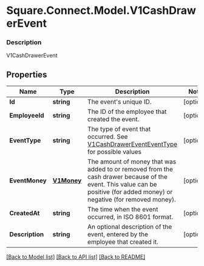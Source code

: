 # Square.Connect.Model.V1CashDrawerEvent

### Description

V1CashDrawerEvent

## Properties

Name | Type | Description | Notes
------------ | ------------- | ------------- | -------------
**Id** | **string** | The event&#39;s unique ID. | [optional] 
**EmployeeId** | **string** | The ID of the employee that created the event. | [optional] 
**EventType** | **string** | The type of event that occurred. See [V1CashDrawerEventEventType](#type-v1cashdrawereventeventtype) for possible values | [optional] 
**EventMoney** | [**V1Money**](V1Money.md) | The amount of money that was added to or removed from the cash drawer because of the event. This value can be positive (for added money) or negative (for removed money). | [optional] 
**CreatedAt** | **string** | The time when the event occurred, in ISO 8601 format. | [optional] 
**Description** | **string** | An optional description of the event, entered by the employee that created it. | [optional] 



[[Back to Model list]](../README.md#documentation-for-models) [[Back to API list]](../README.md#documentation-for-api-endpoints) [[Back to README]](../README.md)

